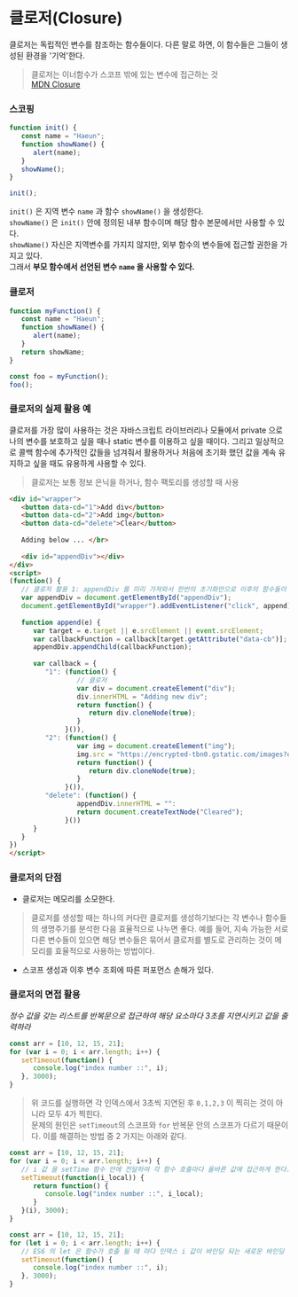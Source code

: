 # 클로저(Closure)
클로저는 독립적인 변수를 참조하는 함수들이다. 다른 말로 하면, 이 함수들은 그들이 생성된 환경을 '기억'한다.
> 클로저는 이너함수가 스코프 밖에 있는 변수에 접근하는 것</br>
> [MDN Closure](https://developer.mozilla.org/ko/docs/Web/JavaScript/Guide/Closures)

### 스코핑
```javascript
function init() {
   const name = "Haeun";
   function showName() {
      alert(name);
   }
   showName();
}

init();
```
`init()` 은 지역 변수 `name` 과 함수 `showName()` 을 생성한다.</br>
`showName()` 은 `init()` 안에 정의된 내부 함수이며 해당 함수 본문에서만 사용할 수 있다.</br>
`showName()` 자신은 지역변수를 가지지 않지만, 외부 함수의 변수들에 접근할 권한을 가지고 있다.</br>
그래서 **부모 함수에서 선언된 변수 `name` 을 사용할 수 있다.**

### 클로저
```javascript
function myFunction() {
   const name = "Haeun";
   function showName() {
      alert(name);
   }
   return showName;
}

const foo = myFunction();
foo();
```

### 클로저의 실제 활용 예
클로저를 가장 많이 사용하는 것은 자바스크립트 라이브러리나 모듈에서 private 으로 나의 변수를 보호하고 싶을 때나 static 변수를 이용하고 싶을 때이다. 
그리고 일상적으로 콜백 함수에 추가적인 값들을 넘겨줘서 활용하거나 처음에 초기화 했던 값을 계속 유지하고 싶을 때도 유용하게 사용할 수 있다. 
> 클로저는 보통 정보 은닉을 하거나, 함수 팩토리를 생성할 때 사용

``` html
<div id="wrapper">
   <button data-cd="1">Add div</button>
   <button data-cd="2">Add img</button>
   <button data-cd="delete">Clear</button>
   
   Adding below ... </br>
   
   <div id="appendDiv"></div>
</div>
<script>
(function() {
   // 클로저 활용 1: appendDiv 를 미리 가져와서 한번의 초기화만으로 이후의 함수들이 계속 접근할 수 있게 해준다. 
   var appendDiv = document.getElementById("appendDiv");
   document.getElementById("wrapper").addEventListener("click", append);
   
   function append(e) {
      var target = e.target || e.srcElement || event.srcElement;
      var callbackFunction = callback[target.getAttribute("data-cb")];
      appendDiv.appendChild(callbackFunction);
      
      var callback = {
         "1": (function() {
                 // 클로저 
                 var div = document.createElement("div");
                 div.innerHTML = "Adding new div";
                 return function() {
                    return div.cloneNode(true);
                 }
              }()),
         "2": (function() {
                 var img = document.createElement("img");
                 img.src = "https://encrypted-tbn0.gstatic.com/images?q=tbn:ANd9GcQsXUtxNPqBET8CdLgZ-ByWd6pa9AQioyOl-Drf2G7dhaC65irp6Q";
                 return function() {
                    return div.cloneNode(true);
                 }
              }()),
         "delete": (function() {
                 appendDiv.innerHTML = "":
                 return document.createTextNode("Cleared");
              }())
      }
   }
})
</script>
```

### 클로저의 단점

- 클로저는 메모리를 소모한다.
> 클로저를 생성할 때는 하나의 커다란 클로저를 생성하기보다는 각 변수나 함수들의 생명주기를 분석한 다음 효율적으로 나누면 좋다.
> 예를 들어, 지속 가능한 서로 다른 변수들이 있으면 해당 변수들은 묶어서 클로저를 별도로 관리하는 것이 메모리를 효율적으로 사용하는 방법이다. 

- 스코프 생성과 이후 변수 조회에 따른 퍼포먼스 손해가 있다. 

### 클로저의 면접 활용

*정수 값을 갖는 리스트를 반복문으로 접근하여 해당 요소마다 3초를 지연시키고 값을 출력하라*
```javascript
const arr = [10, 12, 15, 21];
for (var i = 0; i < arr.length; i++) {
   setTimeout(function() {
      console.log("index number ::", i);
   }, 3000);
}
```


> 위 코드를 실행하면 각 인덱스에서 3초씩 지연된 후 `0,1,2,3` 이 찍히는 것이 아니라 모두 4가 찍힌다.</br>
> 문제의 원인은 `setTimeout`의 스코프와 `for` 반복문 안의 스코프가 다르기 때문이다.
> 이를 해결하는 방법 중 2 가지는 아래와 같다.

```javascript
const arr = [10, 12, 15, 21];
for (var i = 0; i < arr.length; i++) {
   // i 값 을 setTime 함수 안에 전달하여 각 함수 호출마다 올바른 값에 접근하게 한다.
   setTimeout(function(i_local)) {
      return function() {
         console.log("index number ::", i_local);
      }
   }(i), 3000);
}
```
```javascript
const arr = [10, 12, 15, 21];
for (let i = 0; i < arr.length; i++) {
   // ES6 의 let 은 함수가 호출 될 때 마다 인덱스 i 값이 바인딩 되는 새로운 바인딩 기법을 사용한다.
   setTimeout(function() {
      console.log("index number ::", i);
   }, 3000);
}
```
